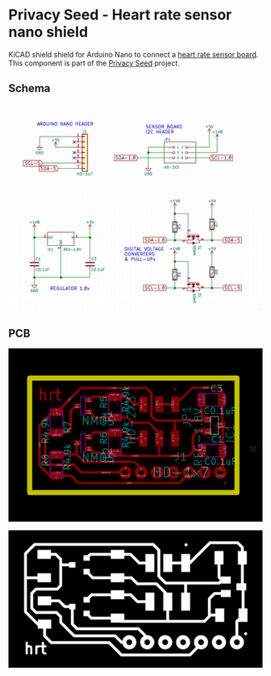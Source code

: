 # Privacy Seed - Heart rate sensor nano shield

KiCAD shield shield for Arduino Nano to connect a [heart rate sensor board](https://github.com/iliasbartolini/privacy-seed-heartrate-sensor-board).
This component is part of the [Privacy Seed](https://privacy-seed.org/) project.

## Schema

![Schema](doc/schematic.png)


## PCB

![PCB](doc/pcb.png)

![PCB](heartrate_sensor_nano_shield-F.Cu.svg.png)
